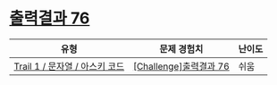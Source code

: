 # [출력결과 76](https://https://en.codetree.ai/trails/complete/curated-cards/challenge-reading-k201831)

|유형|문제 경험치|난이도|
|---|---|---|
|[Trail 1 / 문자열 / 아스키 코드](https://https://en.codetree.ai/trail-info/novice-low/)|[[Challenge]출력결과 76](https://https://en.codetree.ai/trails/complete/curated-cards/challenge-reading-k201831/)|쉬움|


